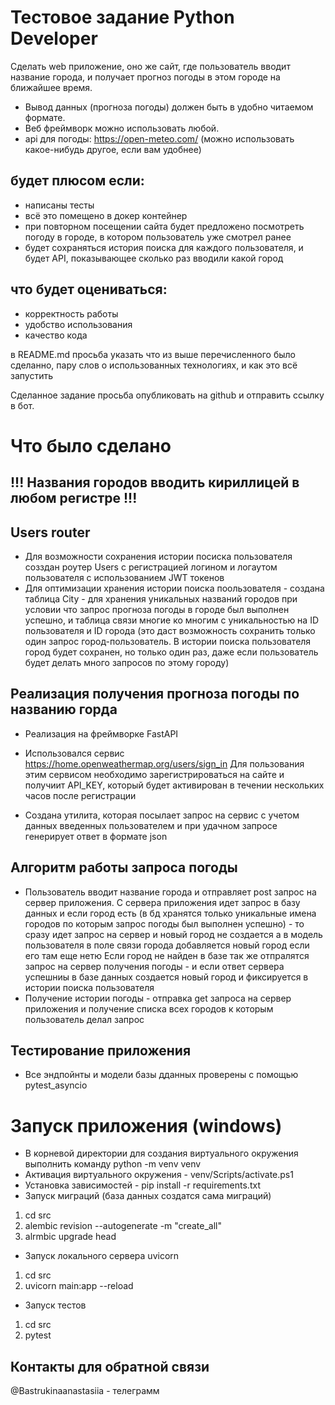 # Тестовое задание Python Developer

Сделать web приложение, оно же сайт, где пользователь вводит название города, и получает прогноз погоды в этом городе на ближайшее время.

* Вывод данных (прогноза погоды) должен быть в удобно читаемом формате. 
* Веб фреймворк можно использовать любой.
* api для погоды: https://open-meteo.com/ (можно использовать какое-нибудь другое, если вам удобнее)

## будет плюсом если:

* написаны тесты
* всё это помещено в докер контейнер
* при повторном посещении сайта будет предложено посмотреть погоду в городе, в котором пользователь уже смотрел ранее
* будет сохраняться история поиска для каждого пользователя, и будет API, показывающее сколько раз вводили какой город

## что будет оцениваться:

* корректность работы
* удобство использования
* качество кода

в README.md просьба указать что из выше перечисленного было сделанно, пару слов о использованных технологиях, и как это всё запустить

Сделанное задание просьба опубликовать на github и отправить ссылку в бот.

# Что было сделано

## !!! Названия городов вводить кириллицей в любом регистре !!!
## Users router

* Для возможности сохранения истории посиска пользователя созздан роутер Users с регистрацией логином и логаутом пользователя c использованием JWT токенов
* Для оптимизации хранения истории поиска поользователя - создана таблица City - для хранения уникальных названий городов при условии что запрос прогноза погоды в городе был выполнен успешно, и таблица связи многие ко многим с уникальностью на ID пользователя и ID города (это даст возможность сохранить только один запрос город-пользователь. В истории поиска пользователя город будет сохранен, но только один раз, даже если пользователь будет делать много запросов по этому городу)

## Реализация получения прогноза погоды  по названию горда

* Реализация на фреймворке FastAPI

* Использовался сервис  https://home.openweathermap.org/users/sign_in
Для пользования этим сервисом необходимо зарегистрироваться на сайте и получиит API_KEY, который будет активирован в течении нескольких часов после регистрации

* Создана утилита, которая посылает запрос на сервис с учетом данных введенных пользователем и при удачном запросе генерирует ответ в формате json
        
## Алгоритм работы запроса погоды

* Пользователь вводит название города и отправляет post  запрос на сервер приложения. С сервера приложения идет запрос в базу данных и если город есть (в бд хранятся только уникальные имена городов по которым запрос погоды был выполнен успешно) - то сразу идет запрос на сервер и новый город не создается а в модель пользователя в поле связи города добавляется новый город если его там еще нетю Если город не найден в базе так же отпралятся запрос на сервер получения погоды - и если ответ сервера успешниы в базе данных создается новый город и фиксируется в истории поиска пользователя
*  Получение истории  погоды - отправка get запроса на сервер приложения и получение списка всех городов к которым пользователь делал запрос

## Тестирование приложения
* Все эндпойнты и модели базы дданных проверены с помощью pytest_asyncio

# Запуск приложения (windows)
* В корневой директории для создания виртуального окружения выполнить команду python -m venv venv
* Активация виртуального окружения - venv/Scripts/activate.ps1
* Установка зависимостей - pip install -r requirements.txt
* Запуск миграций (база данных создатся сама миграций) 
1. cd src
2. alembic revision --autogenerate -m "create_all"
3. alrmbic upgrade head

* Запуск локального сервера uvicorn
1. cd src
2. uvicorn  main:app --reload

* Запуск тестов
1. cd src
2. pytest

## Контакты  для обратной связи
@Bastrukinaanastasiia - телеграмм

